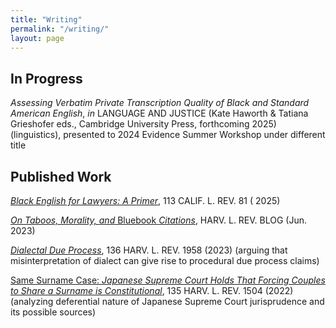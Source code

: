 ```yaml
---
title: "Writing"
permalink: "/writing/"
layout: page
---
```


## In Progress
_Assessing Verbatim Private Transcription Quality of Black and Standard American English_, _in_ LANGUAGE AND JUSTICE (Kate Haworth & Tatiana Grieshofer eds., Cambridge University Press, forthcoming 2025) (linguistics), presented to 2024 Evidence Summer Workshop under different title

## Published Work

[_Black English for Lawyers: A Primer_](https://www.californialawreview.org/print/black-english), 113 CALIF. L. REV. 81 ( 2025)

[_On Taboos, Morality, and_ Bluebook _Citations_](https://harvardlawreview.org/blog/2023/06/on-taboos-morality-and-bluebook-citations/), HARV. L. REV. BLOG (Jun. 2023)

[_Dialectal Due Process_](https://harvardlawreview.org/print/vol-136/dialectal-due-process/), 136 HARV. L. REV. 1958 (2023) (arguing that misinterpretation of dialect can give rise to procedural due process claims)

[Same Surname Case: _Japanese Supreme Court Holds That Forcing Couples to Share a Surname is Constitutional_](https://harvardlawreview.org/print/vol-135/same-surname-case/), 135 HARV. L. REV. 1504 (2022) (analyzing deferential nature of Japanese Supreme Court jurisprudence and its possible sources)
